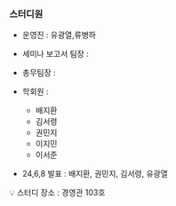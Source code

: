 ### 스터디원

- 운영진 : 유광열,류병하
- 세미나 보고서 팀장 :
- 총무팀장 :
- 학회원 :
    - 배지환
    - 김서령
    - 권민지
    - 이지민
    - 이서준

- 24,6,8 발표 : 배지환, 권민지, 김서령, 유광열

💡 스터디 장소 : 경영관 103호
